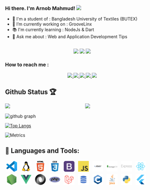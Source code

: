 ### Hi there. I'm Arnob Mahmud! <img src="https://raw.githubusercontent.com/MartinHeinz/MartinHeinz/master/wave.gif" width="30px">

- 🏫 I'm a student of : Bangladesh University of Textiles (BUTEX)
- 🔭 I’m currently working on : GrooveLinx
- 📚 I'm currently learning : NodeJs & Dart
- 💬 Ask me about : Web and Application Development Tips<br><br>

<p align="center">
    <img src="https://img.shields.io/github/followers/arnobmahmud?logo=github&style=plastic"/>
    <img src="https://img.shields.io/twitter/follow/arnob__mahmud?label=followers&logo=twitter&style=plastic"/>
    <img src="https://komarev.com/ghpvc/?username=arnobmahmud&style=plastic"/>
</p>

### How to reach me :

<p align = "center">
<a href="https://www.facebook.com/arnob.mahmud.am">
<img src="https://img.shields.io/badge/facebook-%231877F2.svg?&style=for-the-badge&logo=facebook&logoColor=white&style=plastic" />
</a>
<a href="https://twitter.com/@Arnob__Mahmud"><img src="https://img.shields.io/badge/twitter-%231DA1F2.svg?&style=for-the-badge&logo=twitter&logoColor=white&style=plastic" /> 
<a href="https://www.instagram.com/arnob___mahmud/"><img src = "https://img.shields.io/badge/instagram-%23E4405F.svg?&style=for-the-badge&logo=instagram&logoColor=white&style=plastic"> </a>
<a href="https://www.linkedin.com/in/arnobmahmud/"><img src="https://img.shields.io/badge/linkedin-%230077B5.svg?&style=for-the-badge&logo=linkedin&logoColor=white&style=plastic" /> </a>
<a href="https://medium.com/@arnobmahmud"><img src="https://img.shields.io/badge/medium-%2312100E.svg?&style=for-the-badge&logo=medium&logoColor=white&style=plastic" /></a>
</p>

## Github Status 🏆

<img  src="https://github-readme-stats.vercel.app/api?username=ArnobMahmud&count_private=true&show_icons=true&hide_border=true&theme=react" width="48%" align="right" >
<img  src="https://github-readme-streak-stats.herokuapp.com/?user=ArnobMahmud&theme=react&hide_border=true" width="48%" >
<br>

![github graph](https://activity-graph.herokuapp.com/graph?username=ArnobMahmud&theme=&bg_color=20222b&color=F8D866&line=F85D7F&point=FFFFFF&hide_border=true)
<br>

[![Top Langs](https://github-readme-stats.vercel.app/api/top-langs/?username=ArnobMahmud&theme=react&hide_border=true)](https://github.com/arnobmahmud/github-readme-stats)

![Metrics](https://metrics.lecoq.io/arnobmahmud?template=classic&base.header=0&isocalendar=1&isocalendar.duration=half-year&config.timezone=Asia%2FDhaka)

## 🧰 Languages and Tools:

<p align="left">
<img src="https://raw.githubusercontent.com/github/explore/80688e429a7d4ef2fca1e82350fe8e3517d3494d/topics/visual-studio-code/visual-studio-code.png" alt="VS Code" height="35" style="vertical-align:top; margin:4px">
<img src="https://raw.githubusercontent.com/github/explore/80688e429a7d4ef2fca1e82350fe8e3517d3494d/topics/linux/linux.png" alt="linux" height="35" style="vertical-align:top; margin:4px">
<img src="https://raw.githubusercontent.com/github/explore/80688e429a7d4ef2fca1e82350fe8e3517d3494d/topics/html/html.png" alt="html" height="35" style="vertical-align:top; margin:4px">
<img src="https://raw.githubusercontent.com/github/explore/80688e429a7d4ef2fca1e82350fe8e3517d3494d/topics/css/css.png" alt="css" height="35" style="vertical-align:top; margin:4px">
<img src="https://raw.githubusercontent.com/github/explore/80688e429a7d4ef2fca1e82350fe8e3517d3494d/topics/bootstrap/bootstrap.png" alt="bootstrap" height="35" style="vertical-align:top; margin:4px">   
<img src="https://raw.githubusercontent.com/github/explore/80688e429a7d4ef2fca1e82350fe8e3517d3494d/topics/javascript/javascript.png" alt="Javascript" height="35" style="vertical-align:top; margin:4px"> 
<img src="https://raw.githubusercontent.com/github/explore/80688e429a7d4ef2fca1e82350fe8e3517d3494d/topics/jquery/jquery.png" alt="jquery" height="35" style="vertical-align:top; margin:4px"> 
<img src="https://raw.githubusercontent.com/github/explore/80688e429a7d4ef2fca1e82350fe8e3517d3494d/topics/mongodb/mongodb.png" alt="python" height="35" style="vertical-align:top; margin:4px">
<img src="https://raw.githubusercontent.com/github/explore/80688e429a7d4ef2fca1e82350fe8e3517d3494d/topics/express/express.png" alt="python" height="35" style="vertical-align:top; margin:4px">
<img src="https://raw.githubusercontent.com/github/explore/80688e429a7d4ef2fca1e82350fe8e3517d3494d/topics/react/react.png" alt="react" height="35" style="vertical-align:top; margin:4px">
<img src="https://raw.githubusercontent.com/github/explore/80688e429a7d4ef2fca1e82350fe8e3517d3494d/topics/nodejs/nodejs.png" alt="react" height="35" style="vertical-align:top; margin:4px">
<img src="https://raw.githubusercontent.com/github/explore/80688e429a7d4ef2fca1e82350fe8e3517d3494d/topics/vue/vue.png" alt="vue" height="35" style="vertical-align:top; margin:4px">
<img src="https://raw.githubusercontent.com/github/explore/80688e429a7d4ef2fca1e82350fe8e3517d3494d/topics/json/json.png" alt="json" height="35" style="vertical-align:top; margin:4px">
<img src="https://raw.githubusercontent.com/github/explore/80688e429a7d4ef2fca1e82350fe8e3517d3494d/topics/php/php.png" alt="php" height="35" style="vertical-align:top; margin:4px">
<img src="https://raw.githubusercontent.com/github/explore/80688e429a7d4ef2fca1e82350fe8e3517d3494d/topics/laravel/laravel.png" alt="laravel" height="35" style="vertical-align:top; margin:4px">
<img src="https://raw.githubusercontent.com/github/explore/80688e429a7d4ef2fca1e82350fe8e3517d3494d/topics/sql/sql.png" alt="sql" height="35" style="vertical-align:top; margin:4px">
<img src="https://raw.githubusercontent.com/github/explore/80688e429a7d4ef2fca1e82350fe8e3517d3494d/topics/c/c.png" alt="c" height="35" style="vertical-align:top; margin:4px">   
<img src="https://raw.githubusercontent.com/github/explore/80688e429a7d4ef2fca1e82350fe8e3517d3494d/topics/java/java.png" alt="java" height="35" style="vertical-align:top; margin:4px">
<img src="https://raw.githubusercontent.com/github/explore/80688e429a7d4ef2fca1e82350fe8e3517d3494d/topics/python/python.png" alt="python" height="35" style="vertical-align:top; margin:4px">
<img src="https://raw.githubusercontent.com/github/explore/80688e429a7d4ef2fca1e82350fe8e3517d3494d/topics/flutter/flutter.png" alt="flutter" height="35" style="vertical-align:top; margin:4px">
</p>
